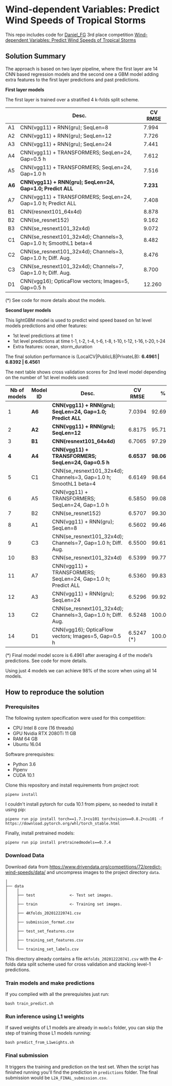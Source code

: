 # Wind-dependent Variables: Predict Wind Speeds of Tropical Storms
This repo includes code for [Daniel_FG](https://www.drivendata.org/users/Daniel_FG/) 3rd place competition 
[Wind-dependent Variables: Predict Wind Speeds of Tropical Storms](https://www.drivendata.org/competitions/72/predict-wind-speeds/page/274/)


## Solution Summary

The approach is based on two layer pipeline, where the first layer are 14 CNN 
based regression models and the second one a GBM model adding extra features to the first layer predictions and past predictions.

**First layer models**

The first layer is trained over a stratified 4 k-folds split scheme. 

|        | **Desc.**                                                          | **CV RMSE** |
| ------ | ------------------------------------------------------------------ | ----------- |
| A1     | CNN(vgg11) + RNN(gru); SeqLen=8                                    | 7.994       |
| A2     | CNN(vgg11) + RNN(gru); SeqLen=12                                   | 7.726       |
| A3     | CNN(vgg11) + RNN(gru); SeqLen=24                                   | 7.441       |
| A4     | CNN(vgg11) + TRANSFORMERS; SeqLen=24, Gap=0.5 h                    | 7.612       |
| A5     | CNN(vgg11) + TRANSFORMERS; SeqLen=24, Gap=1.0 h                    | 7.516       |
| **A6** | **CNN(vgg11) + RNN(gru); SeqLen=24, Gap=1.0; Predict ALL**         | **7.231**   |
| A7     | CNN(vgg11) + TRANSFORMERS; SeqLen=24, Gap=1.0 h; Predict ALL       | 7.408       |
| B1     | CNN(resnext101\_64x4d)                                             | 8.878       |
| B2     | CNN(se\_resnet152)                                                 | 9.162       |
| B3     | CNN(se\_resnext101\_32x4d)                                         | 9.072       |
| C1     | CNN(se\_resnext101\_32x4d); Channels=3, Gap=1.0 h; SmoothL1 beta=4 | 8.482       |
| C2     | CNN(se\_resnext101\_32x4d); Channels=3, Gap=1.0 h; Diff. Aug.      | 8.476       |
| C3     | CNN(se\_resnext101\_32x4d); Channels=7, Gap=1.0 h; Diff. Aug.      | 8.700       |
| D1     | CNN(vgg16); OpticaFlow vectors; Images=5, Gap=0.5 h                | 12.260      |

(*) See code for more details about the models.

**Second layer models**

This lightGBM model is used to predict wind speed based on 1st level models predictions and 
other features:
- 1st level predictions at time t
- 1st level predictions at time t-1, t-2, t-4, t-6, t-8, t-10, t-12, t-16, t-20, t-24
- Extra features: ocean, storm_duration

The final solution performance is (LocalCV|PublicLB|PrivateLB): **6.4961 | 6.8392 | 6.4561**


The next table shows cross validation scores for 2nd level model depending on the number of 1st level models used:

| **Nb of models** | **Model ID** | **Desc.**                                                          | **CV RMSE** | **%**      |
| ---------------- | ------------ | ------------------------------------------------------------------ | ----------- | ---------- |
| 1                | **A6**       | **CNN(vgg11) + RNN(gru); SeqLen=24, Gap=1.0; Predict ALL**         | 7.0394      | 92.69%     |
| 2                | **A2**       | **CNN(vgg11) + RNN(gru); SeqLen=12**                               | 6.8175      | 95.71%     |
| 3                | **B1**       | **CNN(resnext101\_64x4d)**                                         | 6.7065      | 97.29%     |
| **4**            | **A4**       | **CNN(vgg11) + TRANSFORMERS; SeqLen=24, Gap=0.5 h**                | **6.6537**  | **98.06%** |
| 5                | C1           | CNN(se\_resnext101\_32x4d); Channels=3, Gap=1.0 h; SmoothL1 beta=4 | 6.6149      | 98.64%     |
| 6                | A5           | CNN(vgg11) + TRANSFORMERS; SeqLen=24, Gap=1.0 h                    | 6.5850      | 99.08%     |
| 7                | B2           | CNN(se\_resnet152)                                                 | 6.5707      | 99.30%     |
| 8                | A1           | CNN(vgg11) + RNN(gru); SeqLen=8                                    | 6.5602      | 99.46%     |
| 9                | C3           | CNN(se\_resnext101\_32x4d); Channels=7, Gap=1.0 h; Diff. Aug.      | 6.5500      | 99.61%     |
| 10               | B3           | CNN(se\_resnext101\_32x4d)                                         | 6.5399      | 99.77%     |
| 11               | A7           | CNN(vgg11) + TRANSFORMERS; SeqLen=24, Gap=1.0 h; Predict ALL       | 6.5360      | 99.83%     |
| 12               | A3           | CNN(vgg11) + RNN(gru); SeqLen=24                                   | 6.5296      | 99.92%     |
| 13               | C2           | CNN(se\_resnext101\_32x4d); Channels=3, Gap=1.0 h; Diff. Aug.      | 6.5248      | 100.00%    |
| 14               | D1           | CNN(vgg16); OpticaFlow vectors; Images=5, Gap=0.5 h                | 6.5247 (*)      | 100.00%    |

(*) Final model model score is 6.4961 after averaging 4 of the model’s predictions. See code for more details.

Using just 4 models we can achieve 98% of the score when using all 14 models.


## How to reproduce the solution

### Prerequisites

The following system specification were used for this competition:

- CPU Intel 8 core (16 threads)
- GPU Nvidia RTX 2080Ti 11 GB
- RAM 64 GB
- Ubuntu 16.04

Software prerequisites:

- Python 3.6
- Pipenv
- CUDA 10.1

Clone this repository and  install requirements from project root:

`pipenv install` 

I couldn't install pytorch for cuda 10.1 from pipenv, so needed to install it using pip:

`pipenv run pip install torch==1.7.1+cu101 torchvision==0.8.2+cu101 -f https://download.pytorch.org/whl/torch_stable.html`

Finally, install pretrained models:

`pipenv run pip install pretrainedmodels==0.7.4`

### Download Data

Download data from https://www.drivendata.org/competitions/72/predict-wind-speeds/data/ and uncompress images to the project directory `data`.

    │
    ├── data
    │    │    
    │    ├── test               <- Test set images.
    │    │    
    │    ├── train              <- Training set images.
    │    │
    │    ├── 4Kfolds_202012220741.csv
    │    │
    │    ├── submission_format.csv
    │    │
    │    ├── test_set_features.csv
    │    │
    │    ├── training_set_features.csv
    │    │
    │    └── training_set_labels.csv

This directory already contains a file `4Kfolds_202012220741.csv` with the 4-folds data split scheme used for 
cross validation and stacking level-1 predictions.  

### Train models and make predictions

If you complied with all the prerequisites just run:

`bash train_predict.sh`

### Run inference using L1 weights

If saved weights of L1 models are already in `models` folder, you can skip the step of 
training those L1 models running:

`bash predict_from_L1weights.sh`

### Final submission

It triggers the training and prediction on the test set. 
When the script has finished running you'll find the prediction in `predictions` folder. 
The final submission would be `L2A_FINAL_submission.csv`.

